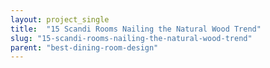 ```yaml
---
layout: project_single
title:  "15 Scandi Rooms Nailing the Natural Wood Trend"
slug: "15-scandi-rooms-nailing-the-natural-wood-trend"
parent: "best-dining-room-design"
---
```

 